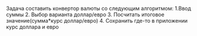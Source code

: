 Задача составить конвертор валюты со следующим алгоритмом:
1.Ввод суммы
2. Выбор варианта доллар/евро
3. Посчитать итоговое значение(сумма*курс доллар/евро)
4. Сохранить где-то в приложении курс доллара и евро
